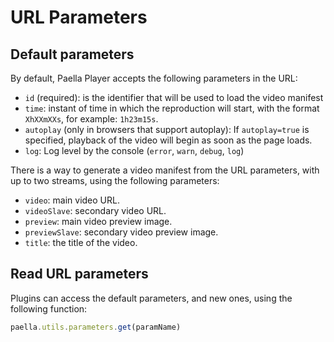 ---
---

# URL Parameters

## Default parameters

By default, Paella Player accepts the following parameters in the URL:

- `id` (required): is the identifier that will be used to load the video manifest
- `time`: instant of time in which the reproduction will start, with the format `XhXXmXXs`, for example: `1h23m15s`.
- `autoplay` (only in browsers that support autoplay): If `autoplay=true` is specified, playback of the video will begin as soon as the page loads.
- `log`: Log level by the console (`error`, `warn`, `debug`, `log`)

There is a way to generate a video manifest from the URL parameters, with up to two streams, using the following parameters:
- `video`: main video URL.
- `videoSlave`: secondary video URL.
- `preview`: main video preview image.
- `previewSlave`: secondary video preview image.
- `title`: the title of the video.

## Read URL parameters

Plugins can access the default parameters, and new ones, using the following function:

```javascript
paella.utils.parameters.get(paramName)
```
